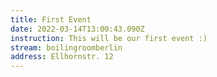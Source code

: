 ```yaml
---
title: First Event
date: 2022-03-14T13:00:43.090Z
instruction: This will be our first event :)
stream: boilingroomberlin
address: Ellhornstr. 12
---
```

